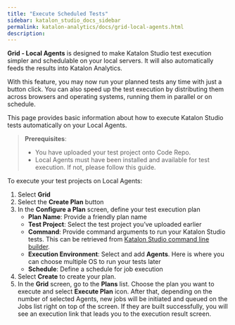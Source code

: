 ```yaml
---
title: "Execute Scheduled Tests"
sidebar: katalon_studio_docs_sidebar
permalink: katalon-analytics/docs/grid-local-agents.html 
description: 
---
```


**Grid - Local Agents** is designed to make Katalon Studio test execution simpler and schedulable on your local servers. It will also automatically feeds the results into Katalon Analytics.

With this feature, you may now run your planned tests any time with just a button click. You can also speed up the test execution by distributing them across browsers and operating systems, running them in parallel or on schedule. 

This page provides basic information about how to execute Katalon Studio tests automatically on your Local Agents. 

> **Prerequisites**:
>
> * You have uploaded your test project onto Code Repo.
> * Local Agents must have been installed and available for test execution. If not, please follow this guide.

To execute your test projects on Local Agents:

1. Select **Grid**
2. Select the **Create Plan** button
3. In the **Configure a Plan** screen, define your test execution plan
    * **Plan Name**: Provide a friendly plan name
    * **Test Project**: Select the test project you’ve uploaded earlier
    * **Command**: Provide command arguments to run your Katalon Studio tests. This can be retrieved from [Katalon Studio command line builder](https://docs.katalon.com/katalon-studio/docs/console-mode-execution.html#katalon-command-line-options).
    * **Execution Environment**: Select and add **Agents**. Here is where you can choose multiple OS to run your tests later
    * **Schedule**: Define a schedule for job execution
4. Select **Create** to create your plan.
5. In the **Grid** screen, go to the **Plans** list. Choose the plan you want to execute and select **Execute Plan** icon.
After that, depending on the number of selected Agents, new jobs will be initiated and queued on the Jobs list right on top of the screen. If they are built successfully, you will see an execution link that leads you to the execution result screen.